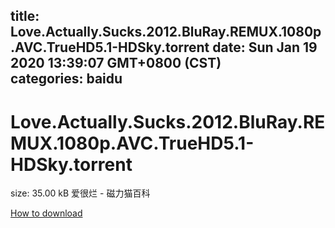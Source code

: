 
title: Love.Actually.Sucks.2012.BluRay.REMUX.1080p.AVC.TrueHD5.1-HDSky.torrent
date: Sun Jan 19 2020 13:39:07 GMT+0800 (CST)    
categories: baidu
---

# Love.Actually.Sucks.2012.BluRay.REMUX.1080p.AVC.TrueHD5.1-HDSky.torrent
size: 35.00 kB
 爱很烂 - 磁力猫百科
 

[How to download](https://bpcam.bemobtrk.com/go/2ceec3aa-1ca2-46d6-b9ff-aaa5c184517c?jno=3228)